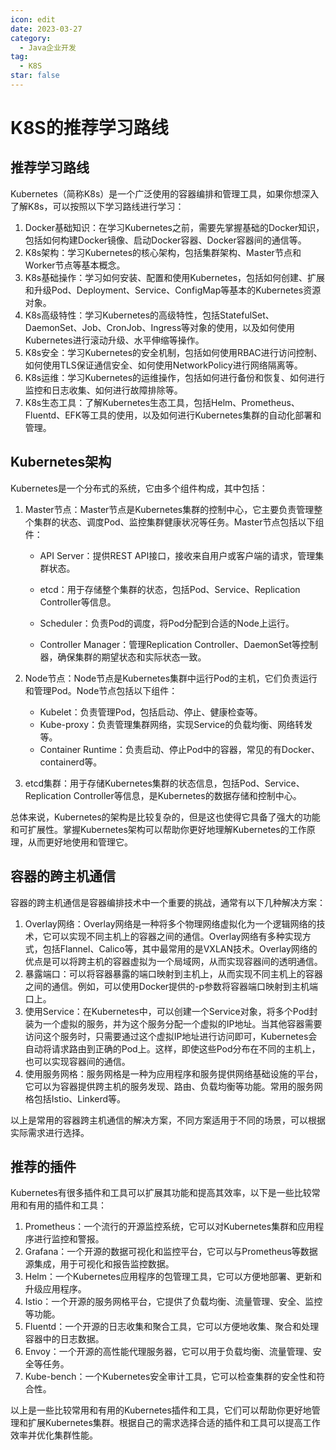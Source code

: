 ```yaml
---
icon: edit
date: 2023-03-27
category:
  - Java企业开发
tag:
  - K8S
star: false
---
```


# K8S的推荐学习路线

## 推荐学习路线
Kubernetes（简称K8s）是一个广泛使用的容器编排和管理工具，如果你想深入了解K8s，可以按照以下学习路线进行学习：

1. Docker基础知识：在学习Kubernetes之前，需要先掌握基础的Docker知识，包括如何构建Docker镜像、启动Docker容器、Docker容器间的通信等。
2. K8s架构：学习Kubernetes的核心架构，包括集群架构、Master节点和Worker节点等基本概念。
3. K8s基础操作：学习如何安装、配置和使用Kubernetes，包括如何创建、扩展和升级Pod、Deployment、Service、ConfigMap等基本的Kubernetes资源对象。
4. K8s高级特性：学习Kubernetes的高级特性，包括StatefulSet、DaemonSet、Job、CronJob、Ingress等对象的使用，以及如何使用Kubernetes进行滚动升级、水平伸缩等操作。
5. K8s安全：学习Kubernetes的安全机制，包括如何使用RBAC进行访问控制、如何使用TLS保证通信安全、如何使用NetworkPolicy进行网络隔离等。
6. K8s运维：学习Kubernetes的运维操作，包括如何进行备份和恢复、如何进行监控和日志收集、如何进行故障排除等。
7. K8s生态工具：了解Kubernetes生态工具，包括Helm、Prometheus、Fluentd、EFK等工具的使用，以及如何进行Kubernetes集群的自动化部署和管理。

## Kubernetes架构

Kubernetes是一个分布式的系统，它由多个组件构成，其中包括：

1. Master节点：Master节点是Kubernetes集群的控制中心，它主要负责管理整个集群的状态、调度Pod、监控集群健康状况等任务。Master节点包括以下组件：

   - API Server：提供REST API接口，接收来自用户或客户端的请求，管理集群状态。

   - etcd：用于存储整个集群的状态，包括Pod、Service、Replication Controller等信息。

   - Scheduler：负责Pod的调度，将Pod分配到合适的Node上运行。

   - Controller Manager：管理Replication Controller、DaemonSet等控制器，确保集群的期望状态和实际状态一致。

2. Node节点：Node节点是Kubernetes集群中运行Pod的主机，它们负责运行和管理Pod。Node节点包括以下组件：

   - Kubelet：负责管理Pod，包括启动、停止、健康检查等。
   - Kube-proxy：负责管理集群网络，实现Service的负载均衡、网络转发等。
   - Container Runtime：负责启动、停止Pod中的容器，常见的有Docker、containerd等。

3. etcd集群：用于存储Kubernetes集群的状态信息，包括Pod、Service、Replication Controller等信息，是Kubernetes的数据存储和控制中心。

总体来说，Kubernetes的架构是比较复杂的，但是这也使得它具备了强大的功能和可扩展性。掌握Kubernetes架构可以帮助你更好地理解Kubernetes的工作原理，从而更好地使用和管理它。

## 容器的跨主机通信

容器的跨主机通信是容器编排技术中一个重要的挑战，通常有以下几种解决方案：

1. Overlay网络：Overlay网络是一种将多个物理网络虚拟化为一个逻辑网络的技术，它可以实现不同主机上的容器之间的通信。Overlay网络有多种实现方式，包括Flannel、Calico等，其中最常用的是VXLAN技术。Overlay网络的优点是可以将跨主机的容器虚拟为一个局域网，从而实现容器间的透明通信。
2. 暴露端口：可以将容器暴露的端口映射到主机上，从而实现不同主机上的容器之间的通信。例如，可以使用Docker提供的-p参数将容器端口映射到主机端口上。
3. 使用Service：在Kubernetes中，可以创建一个Service对象，将多个Pod封装为一个虚拟的服务，并为这个服务分配一个虚拟的IP地址。当其他容器需要访问这个服务时，只需要通过这个虚拟IP地址进行访问即可，Kubernetes会自动将请求路由到正确的Pod上。这样，即使这些Pod分布在不同的主机上，也可以实现容器间的通信。
4. 使用服务网格：服务网格是一种为应用程序和服务提供网络基础设施的平台，它可以为容器提供跨主机的服务发现、路由、负载均衡等功能。常用的服务网格包括Istio、Linkerd等。

以上是常用的容器跨主机通信的解决方案，不同方案适用于不同的场景，可以根据实际需求进行选择。

## 推荐的插件

Kubernetes有很多插件和工具可以扩展其功能和提高其效率，以下是一些比较常用和有用的插件和工具：

1. Prometheus：一个流行的开源监控系统，它可以对Kubernetes集群和应用程序进行监控和警报。
2. Grafana：一个开源的数据可视化和监控平台，它可以与Prometheus等数据源集成，用于可视化和报告监控数据。
3. Helm：一个Kubernetes应用程序的包管理工具，它可以方便地部署、更新和升级应用程序。
4. Istio：一个开源的服务网格平台，它提供了负载均衡、流量管理、安全、监控等功能。
5. Fluentd：一个开源的日志收集和聚合工具，它可以方便地收集、聚合和处理容器中的日志数据。
6. Envoy：一个开源的高性能代理服务器，它可以用于负载均衡、流量管理、安全等任务。
7. Kube-bench：一个Kubernetes安全审计工具，它可以检查集群的安全性和符合性。

以上是一些比较常用和有用的Kubernetes插件和工具，它们可以帮助你更好地管理和扩展Kubernetes集群。根据自己的需求选择合适的插件和工具可以提高工作效率并优化集群性能。